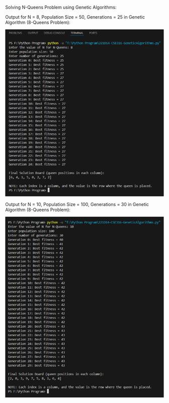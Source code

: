 Solving N-Queens Problem using Genetic Algorithms:

Output for N = 8, Population Size = 50, Generations = 25 in Genetic Algorithm (8-Queens Problem):

![Output](ScreenShot/ID-CSE316-221D14-GeneticAlgorithms.py_(1).png)

Output for N = 10, Population Size = 100, Generations = 30 in Genetic Algorithm (8-Queens Problem):

![Output](ScreenShot/ID-CSE316-221D14-GeneticAlgorithms.py_(2).png)
